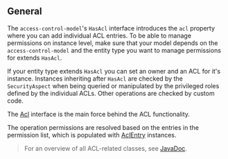 ## General

The `access-control-model`'s `HasAcl` interface introduces the `acl` property where you can add individual ACL entries. To be able to manage permissions on instance level, make sure that your model depends on the `access-control-model` and the entity type you want to manage permissions for extends `HasAcl`.

If your entity type extends `HasAcl` you can set an owner and an ACL for it's instance. Instances inheriting after `HasAcl` are checked by the `SecurityAspect` when being queried or manipulated by the privileged roles defined by the individual ACLs. Other operations are checked by custom code.

The [Acl](javadoc:com.braintribe.model.acl.Acl) interface is the main force behind the ACL functionality.

The operation permissions are resolved based on the entries in the permission list, which is populated with [AclEntry](javadoc:com.braintribe.model.acl.AclEntry) instances.

> For an overview of all ACL-related classes, see [JavaDoc](javadoc:com.braintribe.model.acl.Acl).